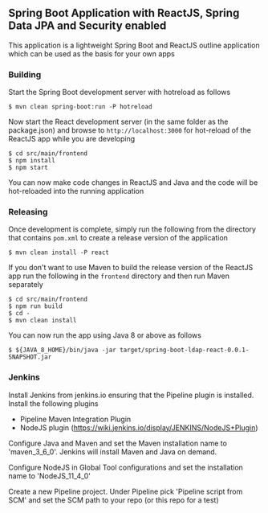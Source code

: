 
## Spring Boot Application with ReactJS, Spring Data JPA and Security enabled 

This application is a lightweight Spring Boot and ReactJS outline application which can be used as the basis for your own apps

### Building

Start the Spring Boot development server with hotreload as follows

```
$ mvn clean spring-boot:run -P hotreload
```

Now start the React development server (in the same folder as the package.json) and browse to `http://localhost:3000` for hot-reload of the ReactJS app while you are developing
```
$ cd src/main/frontend
$ npm install
$ npm start
```

You can now make code changes in ReactJS and Java and the code will be hot-reloaded into the running application

### Releasing

Once development is complete, simply run the following from the directory that contains `pom.xml` to create a release version of the application
```
$ mvn clean install -P react
```

If you don't want to use Maven to build the release version of the ReactJS app run the following in the `frontend` directory and then run Maven separately
```
$ cd src/main/frontend
$ npm run build
$ cd -
$ mvn clean install
```

You can now run the app using Java 8 or above as follows
```
$ ${JAVA_8_HOME}/bin/java -jar target/spring-boot-ldap-react-0.0.1-SNAPSHOT.jar
```

### Jenkins
Install Jenkins from jenkins.io ensuring that the Pipeline plugin is installed.  Install the following plugins
- Pipeline Maven Integration Plugin
- NodeJS plugin (https://wiki.jenkins.io/display/JENKINS/NodeJS+Plugin)

Configure Java and Maven and set the Maven installation name to 'maven_3_6_0'.  Jenkins will install Maven and Java on demand.

Configure NodeJS in Global Tool configurations and set the installation name to 'NodeJS_11_4_0'

Create a new Pipeline project.  Under Pipeline pick 'Pipeline script from SCM' and set the SCM path to your repo (or this repo for a test)

